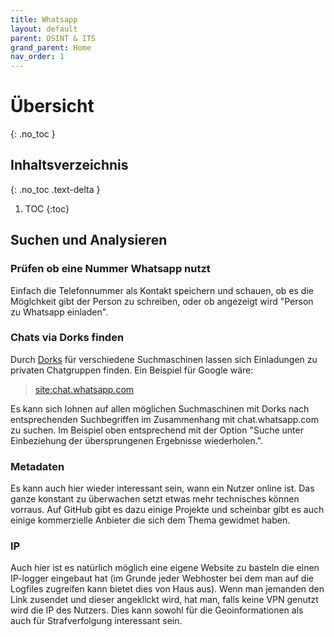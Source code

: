 ```yaml
---
title: Whatsapp
layout: default
parent: OSINT & ITS
grand_parent: Home
nav_order: 1
---
```


# Übersicht
{: .no_toc }

## Inhaltsverzeichnis
{: .no_toc .text-delta }

1. TOC
{:toc}

## Suchen und Analysieren

### Prüfen ob eine Nummer Whatsapp nutzt
Einfach die Telefonnummer als Kontakt speichern und schauen, ob es die Möglchkeit gibt der Person zu schreiben, oder ob angezeigt wird "Person zu Whatsapp einladen".

### Chats via Dorks finden
Durch [Dorks](https://en.wikipedia.org/wiki/Google_hacking) für verschiedene Suchmaschinen lassen sich Einladungen zu privaten Chatgruppen finden.
Ein Beispiel für Google wäre:

> [site:chat.whatsapp.com](https://www.google.com/search?q=++++++site%3Achat.whatsapp.com+)

Es kann sich lohnen auf allen möglichen Suchmaschinen mit Dorks nach entsprechenden Suchbegriffen im Zusammenhang mit chat.whatsapp.com zu suchen.
Im Beispiel oben entsprechend mit der Option "Suche unter Einbeziehung der übersprungenen Ergebnisse wiederholen.".

### Metadaten
Es kann auch hier wieder interessant sein, wann ein Nutzer online ist.
Das ganze konstant zu überwachen setzt etwas mehr technisches können vorraus.
Auf GitHub gibt es dazu einige Projekte und scheinbar gibt es auch einige kommerzielle Anbieter die sich dem Thema gewidmet haben.

### IP
Auch hier ist es natürlich möglich eine eigene Website zu basteln die einen IP-logger eingebaut hat (im Grunde jeder Webhoster bei dem man auf die Logfiles zugreifen kann bietet dies von Haus aus).
Wenn man jemanden den Link zusendet und dieser angeklickt wird, hat man, falls keine VPN genutzt wird die IP des Nutzers.
Dies kann sowohl für die Geoinformationen als auch für Strafverfolgung interessant sein.